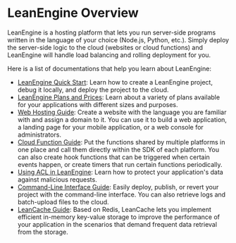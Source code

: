 # LeanEngine Overview

LeanEngine is a hosting platform that lets you run server-side programs written in the language of your choice (Node.js, Python, etc.). Simply deploy the server-side logic to the cloud (websites or cloud functions) and LeanEngine will handle load balancing and rolling deployment for you.

Here is a list of documentations that help you learn about LeanEngine:

- [LeanEngine Quick Start](leanengine_quickstart.html): Learn how to create a LeanEngine project, debug it locally, and deploy the project to the cloud.
- [LeanEngine Plans and Prices](leanengine_plan.html): Learn about a variety of plans available for your applications with different sizes and purposes.
- [Web Hosting Guide](leanengine_webhosting_guide-node.html): Create a website with the language you are familiar with and assign a domain to it. You can use it to build a web application, a landing page for your mobile application, or a web console for administrators.
- [Cloud Function Guide](leanengine_cloudfunction_guide-node.html): Put the functions shared by multiple platforms in one place and call them directly within the SDK of each platform. You can also create hook functions that can be triggered when certain events happen, or create timers that run certain functions periodically.
- [Using ACL in LeanEngine](acl_guide_leanengine.html): Learn how to protect your application's data against malicious requests.
- [Command-Line Interface Guide](leanengine_cli.html): Easily deploy, publish, or revert your project with the command-line interface. You can also retrieve logs and batch-upload files to the cloud.
- [LeanCache Guide](leancache_guide.html): Based on Redis, LeanCache lets you implement efficient in-memory key-value storage to improve the performance of your application in the scenarios that demand frequent data retrieval from the storage.
